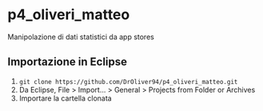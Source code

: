 # p4_oliveri_matteo
Manipolazione di dati statistici da app stores

## Importazione in Eclipse
1. `git clone https://github.com/DrOliver94/p4_oliveri_matteo.git`
2. Da Eclipse, File > Import... > General > Projects from Folder or Archives
3. Importare la cartella clonata